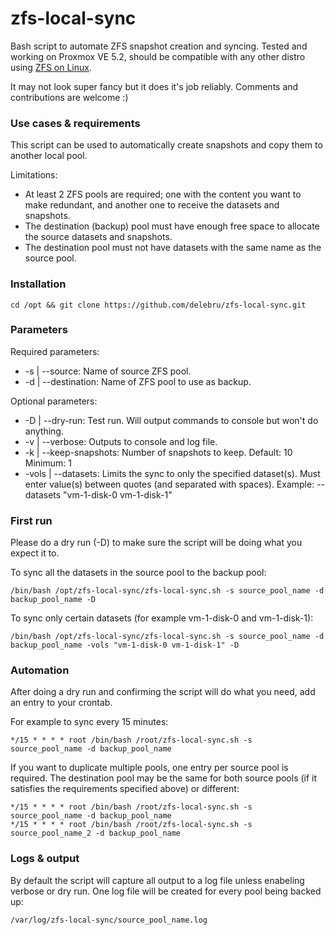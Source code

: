 # zfs-local-sync
Bash script to automate ZFS snapshot creation and syncing. Tested and working on Proxmox VE 5.2, should be compatible with any other distro using [ZFS on Linux](https://github.com/zfsonlinux/zfs).

It may not look super fancy but it does it's job reliably. Comments and contributions are welcome :)

### Use cases & requirements
This script can be used to automatically create snapshots and copy them to another local pool.

Limitations:
* At least 2 ZFS pools are required; one with the content you want to make redundant, and another one to receive the datasets and snapshots.
* The destination (backup) pool must have enough free space to allocate the source datasets and snapshots.
* The destination pool must not have datasets with the same name as the source pool.

### Installation
```
cd /opt && git clone https://github.com/delebru/zfs-local-sync.git
```

### Parameters
Required parameters:
* -s | --source: Name of source ZFS pool.
* -d | --destination: Name of ZFS pool to use as backup.

Optional parameters:
* -D | --dry-run: Test run. Will output commands to console but won't do anything.
* -v | --verbose: Outputs to console and log file.
* -k | --keep-snapshots: Number of snapshots to keep. Default: 10 Minimum: 1
* -vols | --datasets: Limits the sync to only the specified dataset(s). Must enter value(s) between quotes (and separated with spaces). Example: --datasets "vm-1-disk-0 vm-1-disk-1"

### First run
Please do a dry run (-D) to make sure the script will be doing what you expect it to.

To sync all the datasets in the source pool to the backup pool:
```
/bin/bash /opt/zfs-local-sync/zfs-local-sync.sh -s source_pool_name -d backup_pool_name -D
```

To sync only certain datasets (for example vm-1-disk-0 and vm-1-disk-1):
```
/bin/bash /opt/zfs-local-sync/zfs-local-sync.sh -s source_pool_name -d backup_pool_name -vols "vm-1-disk-0 vm-1-disk-1" -D
```

### Automation
After doing a dry run and confirming the script will do what you need, add an entry to your crontab. 

For example to sync every 15 minutes:
```
*/15 * * * * root /bin/bash /root/zfs-local-sync.sh -s source_pool_name -d backup_pool_name
```

If you want to duplicate multiple pools, one entry per source pool is required. The destination pool may be the same for both source pools (if it satisfies the requirements specified above) or different:
```
*/15 * * * * root /bin/bash /root/zfs-local-sync.sh -s source_pool_name -d backup_pool_name
*/15 * * * * root /bin/bash /root/zfs-local-sync.sh -s source_pool_name_2 -d backup_pool_name
```

### Logs & output
By default the script will capture all output to a log file unless enabeling verbose or dry run. One log file will be created for every pool being backed up:
```
/var/log/zfs-local-sync/source_pool_name.log
```
